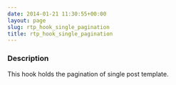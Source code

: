 ```yaml
---
date: 2014-01-21 11:30:55+00:00
layout: page
slug: rtp_hook_single_pagination
title: rtp_hook_single_pagination
---
```


### Description


This hook holds the pagination of single post template.
